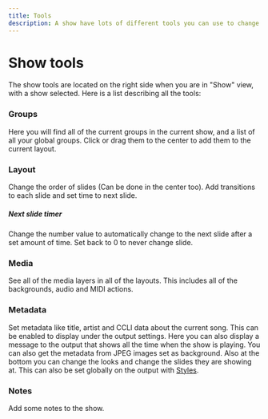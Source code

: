 ```yaml
---
title: Tools
description: A show have lots of different tools you can use to change it.
---
```


# Show tools

The show tools are located on the right side when you are in "Show" view, with a show selected. Here is a list describing all the tools:

### Groups

Here you will find all of the current groups in the current show, and a list of all your global groups. Click or drag them to the center to add them to the current layout.

### Layout

Change the order of slides (Can be done in the center too). Add transitions to each slide and set time to next slide.

##### Next slide timer

Change the number value to automatically change to the next slide after a set amount of time. Set back to 0 to never change slide.

### Media

See all of the media layers in all of the layouts. This includes all of the backgrounds, audio and MIDI actions.

### Metadata

Set metadata like title, artist and CCLI data about the current song. This can be enabled to display under the output settings. Here you can also display a message to the output that shows all the time when the show is playing. You can also get the metadata from JPEG images set as background. Also at the bottom you can change the looks and change the slides they are showing at. This can also be set globally on the output with [Styles](./styles).

### Notes

Add some notes to the show.
